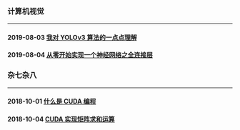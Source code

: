### 计算机视觉
--------------------
#### 2019-08-03 [我对 YOLOv3 算法的一点点理解](https://github.com/YunYang1994/CodeFun/blob/master/computer_vision/YOLOv3.md)
#### 2019-08-04 [从零开始实现一个神经网络之全连接层](https://github.com/YunYang1994/CodeFun/tree/master/computer_vision/connected_layer)


### 杂七杂八
--------------------
#### 2018-10-01 [什么是 CUDA 编程](https://github.com/YunYang1994/CodeFun/tree/master/cuda_tutorial/chapter01)
#### 2018-10-04 [CUDA 实现矩阵求和运算](https://github.com/YunYang1994/CodeFun/tree/master/cuda_tutorial/chapter02)

